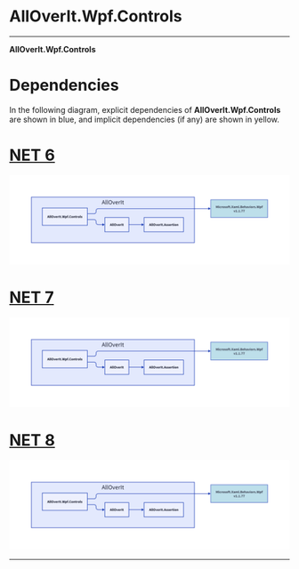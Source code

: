 # AllOverIt.Wpf.Controls
---
**AllOverIt.Wpf.Controls**

# Dependencies
In the following diagram, explicit dependencies of **AllOverIt.Wpf.Controls** are shown in blue, and implicit dependencies (if any) are shown in yellow.

# [NET 6](#tab/net6)

<img src="../../images/dependencies/net6.0/alloverit-wpf-controls.png" width="900"/>

# [NET 7](#tab/net7)

<img src="../../images/dependencies/net7.0/alloverit-wpf-controls.png" width="900"/>

# [NET 8](#tab/net8)

<img src="../../images/dependencies/net8.0/alloverit-wpf-controls.png" width="900"/>

---
